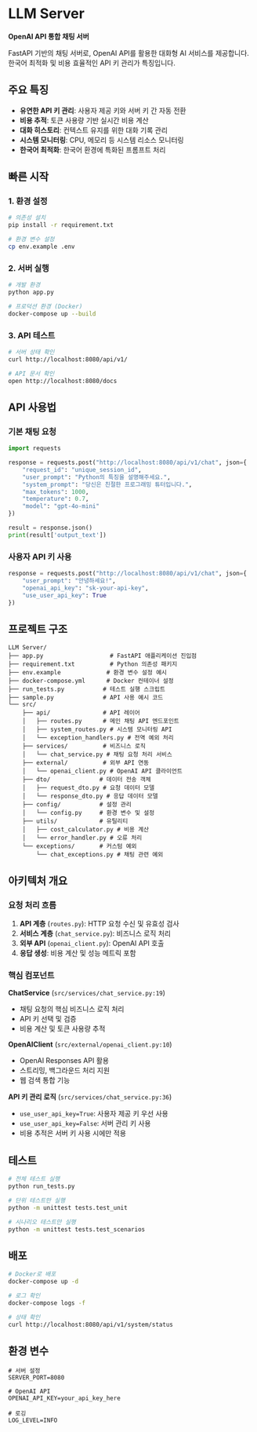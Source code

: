 # LLM Server

**OpenAI API 통합 채팅 서버**

FastAPI 기반의 채팅 서버로, OpenAI API를 활용한 대화형 AI 서비스를 제공합니다. 한국어 최적화 및 비용 효율적인 API 키 관리가 특징입니다.

## 주요 특징

- **유연한 API 키 관리**: 사용자 제공 키와 서버 키 간 자동 전환
- **비용 추적**: 토큰 사용량 기반 실시간 비용 계산
- **대화 히스토리**: 컨텍스트 유지를 위한 대화 기록 관리
- **시스템 모니터링**: CPU, 메모리 등 시스템 리소스 모니터링
- **한국어 최적화**: 한국어 환경에 특화된 프롬프트 처리

## 빠른 시작

### 1. 환경 설정

```bash
# 의존성 설치
pip install -r requirement.txt

# 환경 변수 설정
cp env.example .env
```

### 2. 서버 실행

```bash
# 개발 환경
python app.py

# 프로덕션 환경 (Docker)
docker-compose up --build
```

### 3. API 테스트

```bash
# 서버 상태 확인
curl http://localhost:8080/api/v1/

# API 문서 확인
open http://localhost:8080/docs
```

## API 사용법

### 기본 채팅 요청

```python
import requests

response = requests.post("http://localhost:8080/api/v1/chat", json={
    "request_id": "unique_session_id",
    "user_prompt": "Python의 특징을 설명해주세요.",
    "system_prompt": "당신은 친절한 프로그래밍 튜터입니다.",
    "max_tokens": 1000,
    "temperature": 0.7,
    "model": "gpt-4o-mini"
})

result = response.json()
print(result['output_text'])
```

### 사용자 API 키 사용

```python
response = requests.post("http://localhost:8080/api/v1/chat", json={
    "user_prompt": "안녕하세요!",
    "openai_api_key": "sk-your-api-key",
    "use_user_api_key": True
})
```

## 프로젝트 구조

```
LLM Server/
├── app.py                   # FastAPI 애플리케이션 진입점
├── requirement.txt          # Python 의존성 패키지
├── env.example             # 환경 변수 설정 예시
├── docker-compose.yml      # Docker 컨테이너 설정
├── run_tests.py           # 테스트 실행 스크립트
├── sample.py              # API 사용 예시 코드
└── src/
    ├── api/               # API 레이어
    │   ├── routes.py      # 메인 채팅 API 엔드포인트
    │   ├── system_routes.py # 시스템 모니터링 API
    │   └── exception_handlers.py # 전역 예외 처리
    ├── services/          # 비즈니스 로직
    │   └── chat_service.py # 채팅 요청 처리 서비스
    ├── external/          # 외부 API 연동
    │   └── openai_client.py # OpenAI API 클라이언트
    ├── dto/              # 데이터 전송 객체
    │   ├── request_dto.py # 요청 데이터 모델
    │   └── response_dto.py # 응답 데이터 모델
    ├── config/           # 설정 관리
    │   └── config.py     # 환경 변수 및 설정
    ├── utils/            # 유틸리티
    │   ├── cost_calculator.py # 비용 계산
    │   └── error_handler.py # 오류 처리
    └── exceptions/       # 커스텀 예외
        └── chat_exceptions.py # 채팅 관련 예외
```

## 아키텍처 개요

### 요청 처리 흐름
1. **API 계층** (`routes.py`): HTTP 요청 수신 및 유효성 검사
2. **서비스 계층** (`chat_service.py`): 비즈니스 로직 처리
3. **외부 API** (`openai_client.py`): OpenAI API 호출
4. **응답 생성**: 비용 계산 및 성능 메트릭 포함

### 핵심 컴포넌트

**ChatService** (`src/services/chat_service.py:19`)
- 채팅 요청의 핵심 비즈니스 로직 처리
- API 키 선택 및 검증
- 비용 계산 및 토큰 사용량 추적

**OpenAIClient** (`src/external/openai_client.py:10`)
- OpenAI Responses API 활용
- 스트리밍, 백그라운드 처리 지원
- 웹 검색 통합 기능

**API 키 관리 로직** (`src/services/chat_service.py:36`)
- `use_user_api_key=True`: 사용자 제공 키 우선 사용
- `use_user_api_key=False`: 서버 관리 키 사용
- 비용 추적은 서버 키 사용 시에만 적용

## 테스트

```bash
# 전체 테스트 실행
python run_tests.py

# 단위 테스트만 실행
python -m unittest tests.test_unit

# 시나리오 테스트만 실행
python -m unittest tests.test_scenarios
```

## 배포

```bash
# Docker로 배포
docker-compose up -d

# 로그 확인
docker-compose logs -f

# 상태 확인
curl http://localhost:8080/api/v1/system/status
```

## 환경 변수

```env
# 서버 설정
SERVER_PORT=8080

# OpenAI API
OPENAI_API_KEY=your_api_key_here

# 로깅
LOG_LEVEL=INFO
```
